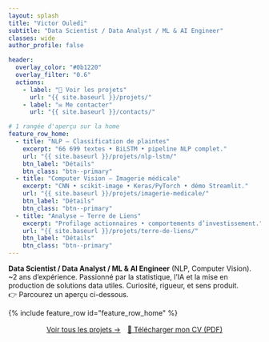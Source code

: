 ```yaml
---
layout: splash
title: "Victor Ouledi"
subtitle: "Data Scientist / Data Analyst / ML & AI Engineer"
classes: wide
author_profile: false

header:
  overlay_color: "#0b1220"
  overlay_filter: "0.6"
  actions:
    - label: "🚀 Voir les projets"
      url: "{{ site.baseurl }}/projets/"
    - label: "✉️ Me contacter"
      url: "{{ site.baseurl }}/contacts/"

# 1 rangée d'aperçu sur la home
feature_row_home:
  - title: "NLP — Classification de plaintes"
    excerpt: "66 699 textes • BiLSTM • pipeline NLP complet."
    url: "{{ site.baseurl }}/projets/nlp-lstm/"
    btn_label: "Détails"
    btn_class: "btn--primary"
  - title: "Computer Vision — Imagerie médicale"
    excerpt: "CNN • scikit-image • Keras/PyTorch • démo Streamlit."
    url: "{{ site.baseurl }}/projets/imagerie-medicale/"
    btn_label: "Détails"
    btn_class: "btn--primary"
  - title: "Analyse — Terre de Liens"
    excerpt: "Profilage actionnaires • comportements d’investissement."
    url: "{{ site.baseurl }}/projets/terre-de-liens/"
    btn_label: "Détails"
    btn_class: "btn--primary"
---
```


**Data Scientist / Data Analyst / ML & AI Engineer** (NLP, Computer Vision).  
~2 ans d’expérience. Passionné par la statistique, l’IA et la mise en production
de solutions data utiles. Curiosité, rigueur, et sens produit.  
👉 Parcourez un aperçu ci-dessous.

{% include feature_row id="feature_row_home" %}

<p style="text-align:center;margin-top:1rem;">
  <a class="btn btn--primary" href="{{ site.baseurl }}/projets/">Voir tous les projets →</a>
  <a class="btn" style="margin-left:.6rem"
     href="{{ site.baseurl }}/asset/CV/Victor_OULEDI_CV.pdf"
     target="_blank" rel="noopener" download>
     📄 Télécharger mon CV (PDF)
  </a>
</p>
</p>


